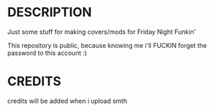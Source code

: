 # DESCRIPTION
Just some stuff for making covers/mods for Friday Night Funkin'

This repository is public, because knowing me i'll FUCKIN forget the password to this account :)

# CREDITS
credits will be added when i upload smth

